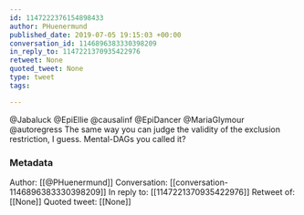 ```yaml
---
id: 1147222376154898433
author: PHuenermund
published_date: 2019-07-05 19:15:03 +00:00
conversation_id: 1146896383330398209
in_reply_to: 1147221370935422976
retweet: None
quoted_tweet: None
type: tweet
tags:

---
```


@Jabaluck @EpiEllie @causalinf @EpiDancer @MariaGlymour @autoregress The same way you can judge the validity of the exclusion restriction, I guess. Mental-DAGs you called it?

### Metadata

Author: [[@PHuenermund]]
Conversation: [[conversation-1146896383330398209]]
In reply to: [[1147221370935422976]]
Retweet of: [[None]]
Quoted tweet: [[None]]
